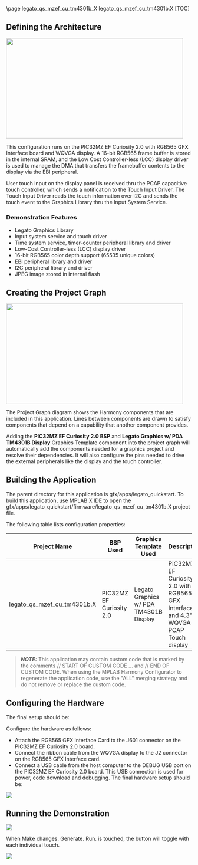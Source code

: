 \page legato_qs_mzef_cu_tm4301b_X legato_qs_mzef_cu_tm4301b.X
[TOC]

## Defining the Architecture

<img src="legato_qs_mzef_cu_tm4301b_arch.png" width="480" height="272" />

This configuration runs on the PIC32MZ EF Curiosity 2.0 with RGB565 GFX Interface board and WQVGA display. A 16-bit RGB565 frame buffer is stored in the internal SRAM, and the Low Cost Controller-less (LCC) display driver is used to manage the DMA that transfers the framebuffer contents to the display via the EBI peripheral.

User touch input on the display panel is received thru the PCAP capacitive touch controller, which sends a notification to the Touch Input Driver. The Touch Input Driver reads the touch information over I2C and sends the touch event to the Graphics Library thru the Input System Service.

### Demonstration Features 

* Legato Graphics Library
* Input system service and touch driver
* Time system service, timer-counter peripheral library and driver
* Low-Cost Controller-less (LCC) display driver
* 16-bit RGB565 color depth support (65535 unique colors)
* EBI peripheral library and driver
* I2C peripheral library and driver
* JPEG image stored in internal flash

## Creating the Project Graph

<img src="legato_qs_mzef_cu_tm4301b_pg.png" width="480" height="272" />

The Project Graph diagram shows the Harmony components that are included in this application. Lines between components are drawn to satisfy components that depend on a capability that another component provides.

Adding the **PIC32MZ EF Curiosity 2.0 BSP** and **Legato Graphics w/ PDA TM4301B Display** Graphics Template component into the project graph will automatically add the components needed for a graphics project and resolve their dependencies. It will also configure the pins needed to drive the external peripherals like the display and the touch controller. 

## Building the Application

The parent directory for this application is gfx/apps/legato_quickstart. To build this application, use MPLAB X IDE to open the gfx/apps/legato_quickstart/firmware/legato_qs_mzef_cu_tm4301b.X project file.

The following table lists configuration properties:  

| Project Name  | BSP Used |Graphics Template Used | Description |
|---------------| ---------|---------------| ---------|
| legato_qs_mzef_cu_tm4301b.X | PIC32MZ EF Curiosity 2.0 | Legato Graphics w/ PDA TM4301B Display | PIC32MZ EF Curiosity 2.0 with RGB565 GFX Interface and 4.3\" WQVGA PCAP Touch display |

> **_NOTE:_**  This application may contain custom code that is marked by the comments // START OF CUSTOM CODE ... and // END OF CUSTOM CODE. When using the MPLAB Harmony Configurator to regenerate the application code, use the "ALL" merging strategy and do not remove or replace the custom code.

## Configuring the Hardware

The final setup should be: 

Configure the hardware as follows:
* Attach the RGB565 GFX Interface Card to the J601 connector on the PIC32MZ EF Curiosity 2.0 board.
* Connect the ribbon cable from the WQVGA display to the J2 connector on the RGB565 GFX Interface card.
* Connect a USB cable from the host computer to the DEBUG USB port on the PIC32MZ EF Curiosity 2.0 board. This USB connection is used for power, code download and debugging.
The final hardware setup should be: 

<img src="legato_qs_mzef_cu_tm4301b_conf1.png"/>

## Running the Demonstration

<img src="legato_qs_mzef_cu_tm4301b_run1.png"/>

When Make changes. Generate. Run. is touched, the button will toggle with each individual touch.

![](https://microchip-mplab-harmony.github.io/gfx_apps/aria_quickstart_screen_pressed.png)
